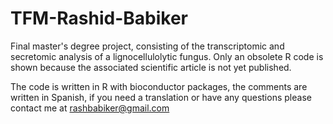 # TFM-Rashid-Babiker


Final master's degree project, consisting of the transcriptomic and secretomic analysis of a lignocellulolytic fungus. Only an obsolete R code is shown because the associated scientific article is not yet published.

The code is written in R with bioconductor packages, the comments are written in Spanish, if you need a translation or have any questions please contact me at rashbabiker@gmail.com

